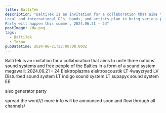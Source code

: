 ```yaml
---
title: BaltiTek
description: "BaltiTek is an invitation for a collaboration that aims to unite three nations' sound systems and free people of the Baltics in a form of a sound system megawall;
Local and international DJs, bands, and artists plan to bring various performances spanning over the genres of Tekno, Drum and Bass, Jungle, Breakcore, Punk and more.
Party will happen this summer, 2024.06.21 – 24"
postImage: /dw.png
tags:
  - BaltiTek
  - Tekno
pubDatetime: 2024-06-21T22:00:00.000Z
---
```


BaltiTek is an invitation for a collaboration that aims to unite three nations' sound systems and free people of the Baltics in a form of a sound system megawall; 2024.06.21 – 24
Elektroplazma elektroacoustik LT
4wayzryad LV
Disturbed sound system LT
indigo sound system LT
supapyx sound system EE

also generator party

spread the word///
more info will be announced soon and flow through all channels/
